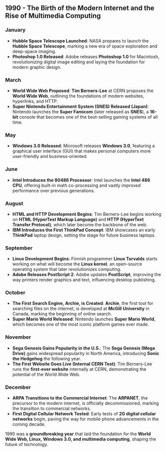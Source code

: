 ## **1990 - The Birth of the Modern Internet and the Rise of Multimedia Computing**  

### **January**  
- **Hubble Space Telescope Launched**: NASA prepares to launch the **Hubble Space Telescope**, marking a new era of space exploration and deep-space imaging.  
- **Photoshop 1.0 Released**: Adobe releases **Photoshop 1.0** for Macintosh, revolutionizing digital image editing and laying the foundation for modern graphic design.  

### **March**  
- **World Wide Web Proposed**: **Tim Berners-Lee** at CERN proposes the **World Wide Web**, outlining the foundations of modern websites, hyperlinks, and HTTP.  
- **Super Nintendo Entertainment System (SNES) Released (Japan)**: Nintendo launches the **Super Famicom** (later released as **SNES**), a **16-bit** console that becomes one of the best-selling gaming systems of all time.  

### **May**  
- **Windows 3.0 Released**: Microsoft releases **Windows 3.0**, featuring a graphical user interface (GUI) that makes personal computers more user-friendly and business-oriented.  

### **June**  
- **Intel Introduces the 80486 Processor**: Intel launches the **Intel 486 CPU**, offering built-in math co-processing and vastly improved performance over previous generations.  

### **August**  
- **HTML and HTTP Development Begins**: Tim Berners-Lee begins working on **HTML (HyperText Markup Language)** and **HTTP (HyperText Transfer Protocol)**, which later become the backbone of the web.  
- **IBM Introduces the First ThinkPad Concept**: IBM showcases an early **ThinkPad** laptop design, setting the stage for future business laptops.  

### **September**  
- **Linux Development Begins**: Finnish programmer **Linus Torvalds** starts working on what will become the **Linux kernel**, an open-source operating system that later revolutionizes computing.  
- **Adobe Releases PostScript 2**: Adobe updates **PostScript**, improving the way printers render graphics and text, influencing desktop publishing.  

### **October**  
- **The First Search Engine, Archie, is Created**: **Archie**, the first tool for searching files on the internet, is developed at **McGill University** in Canada, marking the beginning of online search.  
- **Super Mario World Released**: Nintendo launches **Super Mario World**, which becomes one of the most iconic platform games ever made.  

### **November**  
- **Sega Genesis Gains Popularity in the U.S.**: The **Sega Genesis (Mega Drive)** gains widespread popularity in North America, introducing **Sonic the Hedgehog** the following year.  
- **The First Website Goes Live (Internal CERN Test)**: Tim Berners-Lee runs the **first-ever website** internally at CERN, demonstrating the potential of the World Wide Web.  

### **December**  
- **ARPA Transitions to the Commercial Internet**: The **ARPANET**, the precursor to the modern internet, is officially decommissioned, marking the transition to commercial networks.  
- **First Digital Cellular Network Tested**: Early tests of **2G digital cellular networks** begin, paving the way for mobile phone advancements in the coming decade.  

1990 was a **groundbreaking year** that laid the foundation for the **World Wide Web, Linux, Windows 3.0, and multimedia computing**, shaping the future of technology.
